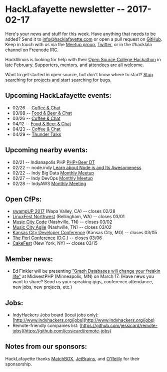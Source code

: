 # HackLafayette newsletter -- 2017-02-17

Here's your news and stuff for this week. Have anything that needs to be added? Send it to info@hacklafayette.com or open a pull request on [GitHub](https://github.com/hacklafayette/newsletter). Keep in touch with us via the [Meetup group](https://www.meetup.com/hacklafayette/), [Twitter](https://twitter.com/hacklafayette), or in the #hacklala channel on Freenode IRC.

HackIllinois is looking for help with their [Open Source College Hackathon](https://medium.com/@HackIllinois/open-source-2017-b322ad688471#.fec1m1hrz) in late February. Supporters, mentors, and attendees are all welcome.

Want to get started in open source, but don't know where to start? [Stop searching for projects and start searching for bugs](https://opensource.com/life/16/11/guide-beginner-contributors).

## Upcoming HackLafayette events:

* 02/26 -- [Coffee & Chat](https://www.meetup.com/hacklafayette/events/pcmxklywdbjc/)
* 03/08 -- [Food & Beer & Chat](https://www.meetup.com/hacklafayette/events/237482855/)
* 03/26 -- [Coffee & Chat](https://www.meetup.com/hacklafayette/events/pcmxklywfbjc/)
* 04/12 -- [Food & Beer & Chat](https://www.meetup.com/hacklafayette/events/qjsqplywgbqb/)
* 04/23 -- [Coffee & Chat](https://www.meetup.com/hacklafayette/events/pcmxklywgbfc/)
* 04/29 -- [Thunder Talks](https://www.meetup.com/hacklafayette/events/237527854/)

## Upcoming nearby events:

* 02/21 -- Indianapolis PHP [PHP+Beer DT](https://www.meetup.com/indyphp/events/237005623/)
* 02/22 -- node.indy [Learn about Node.js and Its Awesomeness](https://www.meetup.com/Node-indy/events/229113196/)
* 02/22 -- Indy Big Data [Monthly Meetup](https://www.meetup.com/IndyBigData/events/231706180/)
* 02/27 -- Indy DevOps [Monthly Meetup](https://www.meetup.com/IndyDevOps/events/235438892/)
* 02/28 -- IndyAWS [Monthly Meeting](https://www.meetup.com/IndyAWS/events/236864015/)

## Open CfPs:
* [swampUP 2017](http://swampup.jfrog.com/) (Napa Valley, CA) -- closes 02/28
* [LinuxFest Northwest](http://www.linuxfestnorthwest.org/2017/submit-session) (Bellingham, WA) -- closes 03/01
* [Music City Code](https://www.papercall.io/musiccitycode) (Nashville, TN) -- closes 03/02
* [Music City Agile](https://www.papercall.io/musiccityagile) (Nashville, TN) -- closes 03/02
* [Kansas City Developer Conference](https://www.papercall.io/kcdc2017) (Kansas City, MO) -- closes 03/05
* [The Perl Conference](http://www.perlconference.us/tpc-2017-dc/cfp/) (D.C.) -- closes 03/06
* [CakeFest](https://cakefest.org/) (New York, NY) -- closes 03/15

## Member news:
* Ed Finkler will be presenting ["Graph Databases will change your freakin life"](https://2017.midwestphp.org/sessions.html#graph-databases-will-change-your-freakin-life) at MidwestPHP (Minneapolis, MN) on March 17.
(Have news you want to share? Send us your speaking gigs, conference attendance, new jobs, new projects, etc.)

## Jobs:
* IndyHackers Jobs board (local jobs only): [http://www.indyhackers.org/jobs](http://www.indyhackers.org/jobs)
* Remote-friendly companies list: [https://github.com/jessicard/remote-jobs](https://github.com/jessicard/remote-jobs)

## Notes from our sponsors:

HackLafayette thanks [MatchBOX](http://matchboxstudio.org/), [JetBrains](https://www.jetbrains.com/), and [O'Reilly](http://www.oreilly.com/) for their sponsorship.
